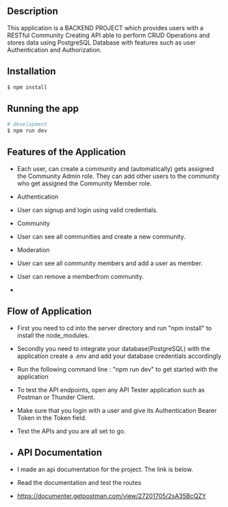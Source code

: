 ## Description

This application is a BACKEND PROJECT which provides users with a RESTful Community Creating API able to perform CRUD Operations and stores data using PostgreSQL Database with features such as user Authentication and Authorization.

## Installation

```bash
$ npm install
```

## Running the app

```bash
# development
$ npm run dev

```
## Features of the Application
- Each user, can create a community and (automatically) gets assigned the Community Admin role. They can add other users to the community who get assigned the Community Member role.
- Authentication
- User can signup and login using valid credentials.
- Community
- User can see all communities and create a new community.
- Moderation
- User can see all community members and add a user as member.
- User can remove a memberfrom community.

- 
## Flow of Application
- First you need to cd into the server directory and run "npm install" to install the node_modules.
- Secondly you need to integrate your database(PostgreSQL) with the application 
  create a .env and add your database credentials accordingly
- Run the following command line : "npm run dev" to get started with the application
- To test the API endpoints, open any API Tester application such as Postman or Thunder Client.
- Make sure that you login with a user and give its Authentication Bearer Token in the Token field.
- Test the APIs and you are all set to go.

- ## API Documentation
- I made an api documentation for the project. The link is below.
- Read the documentation and test the routes
- https://documenter.getpostman.com/view/27201705/2sA35BcQZY
